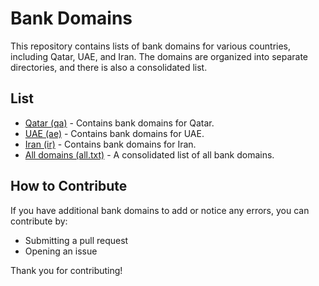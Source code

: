 # Bank Domains

This repository contains lists of bank domains for various countries, including Qatar, UAE, and Iran. The domains are organized into separate directories, and there is also a consolidated list.

## List

- [Qatar (qa)](qa/list.txt) - Contains bank domains for Qatar.
- [UAE (ae)](ae/list.txt) - Contains bank domains for UAE.
- [Iran (ir)](ir/list.txt) - Contains bank domains for Iran.
- [All domains (all.txt)](all.txt) - A consolidated list of all bank domains.

## How to Contribute

If you have additional bank domains to add or notice any errors, you can contribute by:
- Submitting a pull request
- Opening an issue

Thank you for contributing!

